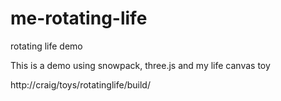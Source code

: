 # me-rotating-life

rotating life demo

This is a demo using snowpack, three.js and my life canvas toy

http://craig/toys/rotatinglife/build/
